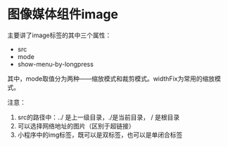 # 图像媒体组件image



主要讲了image标签的其中三个属性：

- src
- mode
- show-menu-by-longpress

其中，mode取值分为两种——缩放模式和裁剪模式。widthFix为常用的缩放模式。



注意：

1. src的路径中：../ 是上一级目录，./是当前目录， / 是根目录
2. 可以选择网络地址的图片（区别于超链接）
3. 小程序中的img标签，既可以是双标签，也可以是单闭合标签